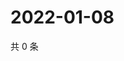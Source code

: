 # 2022-01-08

共 0 条

<!-- BEGIN WEIBO -->
<!-- 最后更新时间 Sat Jan 08 2022 04:13:16 GMT+0800 (China Standard Time) -->

<!-- END WEIBO -->
